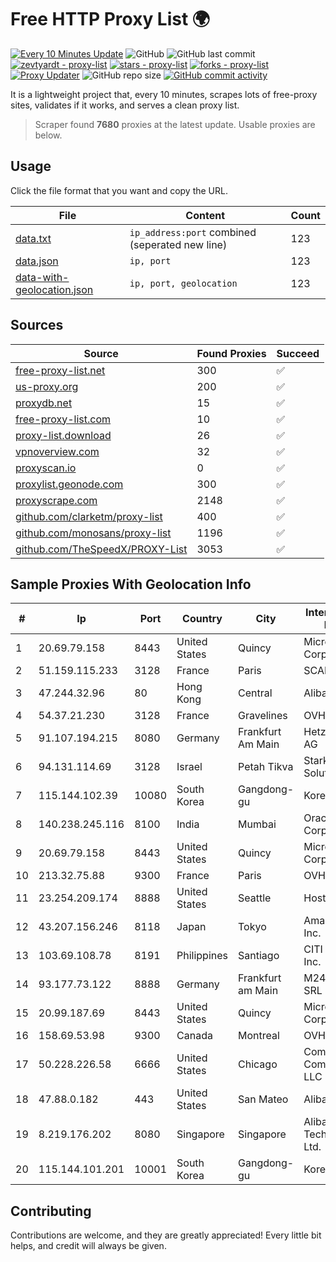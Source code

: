 
# Free HTTP Proxy List 🌍

[![Every 10 Minutes Update](https://github.com/mertguvencli/http-proxy-list/actions/workflows/main.yml/badge.svg?branch=main)](https://github.com/mertguvencli/http-proxy-list/actions/workflows/main.yml)
![GitHub](https://img.shields.io/github/license/mertguvencli/http-proxy-list)
![GitHub last commit](https://img.shields.io/github/last-commit/mertguvencli/http-proxy-list)
[![zevtyardt - proxy-list](https://img.shields.io/static/v1?label=zevtyardt&message=proxy-list&color=blue&logo=github)](https://github.com/zevtyardt/proxy-list "Go to GitHub repo")
[![stars - proxy-list](https://img.shields.io/github/stars/zevtyardt/proxy-list?style=social)](https://github.com/zevtyardt/proxy-list)
[![forks - proxy-list](https://img.shields.io/github/forks/zevtyardt/proxy-list?style=social)](https://github.com/zevtyardt/proxy-list)
[![Proxy Updater](https://github.com/zevtyardt/proxy-list/workflows/Proxy%20Updater/badge.svg)](https://github.com/zevtyardt/proxy-list/actions?query=workflow:"Proxy+Updater")
![GitHub repo size](https://img.shields.io/github/repo-size/zevtyardt/proxy-list)
[![GitHub commit activity](https://img.shields.io/github/commit-activity/m/zevtyardt/proxy-list?logo=commits)](https://github.com/zevtyardt/proxy-list/commits/main)

It is a lightweight project that, every 10 minutes, scrapes lots of free-proxy sites, validates if it works, and serves a clean proxy list.

> Scraper found **7680** proxies at the latest update. Usable proxies are below.

## Usage

Click the file format that you want and copy the URL.

|File|Content|Count|
|----|-------|-----|
|[data.txt](https://raw.githubusercontent.com/mertguvencli/http-proxy-list/main/proxy-list/data.txt)|`ip_address:port` combined (seperated new line)|123|
|[data.json](https://raw.githubusercontent.com/mertguvencli/http-proxy-list/main/proxy-list/data.json)|`ip, port`|123|
|[data-with-geolocation.json](https://raw.githubusercontent.com/mertguvencli/http-proxy-list/main/proxy-list/data-with-geolocation.json)|`ip, port, geolocation`|123|

## Sources

|Source|Found Proxies|Succeed|
|------|-------------|-------|
|[free-proxy-list.net](https://free-proxy-list.net)|300|✅|
|[us-proxy.org](https://www.us-proxy.org)|200|✅|
|[proxydb.net](http://proxydb.net)|15|✅|
|[free-proxy-list.com](https://free-proxy-list.com/?page=&port=&type%5B%5D=http&type%5B%5D=https&up_time=0&search=Search)|10|✅|
|[proxy-list.download](https://www.proxy-list.download/HTTP)|26|✅|
|[vpnoverview.com](https://vpnoverview.com/privacy/anonymous-browsing/free-proxy-servers)|32|✅|
|[proxyscan.io](https://www.proxyscan.io)|0|✅|
|[proxylist.geonode.com](https://proxylist.geonode.com/api/proxy-list?limit=300&page=1&sort_by=lastChecked&sort_type=desc&protocols=http,https)|300|✅|
|[proxyscrape.com](https://api.proxyscrape.com/v2/?request=displayproxies&protocol=http&timeout=10000&country=all&ssl=all&anonymity=all)|2148|✅|
|[github.com/clarketm/proxy-list](https://raw.githubusercontent.com/clarketm/proxy-list/master/proxy-list-raw.txt)|400|✅|
|[github.com/monosans/proxy-list](https://raw.githubusercontent.com/monosans/proxy-list/main/proxies/http.txt)|1196|✅|
|[github.com/TheSpeedX/PROXY-List](https://raw.githubusercontent.com/TheSpeedX/PROXY-List/master/http.txt)|3053|✅|


## Sample Proxies With Geolocation Info

|#|Ip|Port|Country|City|Internet Service Provider|
|-|--|----|-------|----|-------------------------|
|1|20.69.79.158|8443|United States|Quincy|Microsoft Corporation|
|2|51.159.115.233|3128|France|Paris|SCALEWAY|
|3|47.244.32.96|80|Hong Kong|Central|Alibaba.com LLC|
|4|54.37.21.230|3128|France|Gravelines|OVH SAS|
|5|91.107.194.215|8080|Germany|Frankfurt Am Main|Hetzner Online AG|
|6|94.131.114.69|3128|Israel|Petah Tikva|Stark Industries Solutions LTD|
|7|115.144.102.39|10080|South Korea|Gangdong-gu|Korea Telecom|
|8|140.238.245.116|8100|India|Mumbai|Oracle Corporation|
|9|20.69.79.158|8443|United States|Quincy|Microsoft Corporation|
|10|213.32.75.88|9300|France|Paris|OVH SAS|
|11|23.254.209.174|8888|United States|Seattle|Hostwinds LLC.|
|12|43.207.156.246|8118|Japan|Tokyo|Amazon.com, Inc.|
|13|103.69.108.78|8191|Philippines|Santiago|CITI Cableworld Inc.|
|14|93.177.73.122|8888|Germany|Frankfurt am Main|M247 Europe SRL|
|15|20.99.187.69|8443|United States|Quincy|Microsoft Corporation|
|16|158.69.53.98|9300|Canada|Montreal|OVH SAS|
|17|50.228.226.58|6666|United States|Chicago|Comcast Cable Communications, LLC|
|18|47.88.0.182|443|United States|San Mateo|Alibaba.com LLC|
|19|8.219.176.202|8080|Singapore|Singapore|Alibaba (US) Technology Co., Ltd.|
|20|115.144.101.201|10001|South Korea|Gangdong-gu|Korea Telecom|



## Contributing

Contributions are welcome, and they are greatly appreciated! Every
little bit helps, and credit will always be given.


